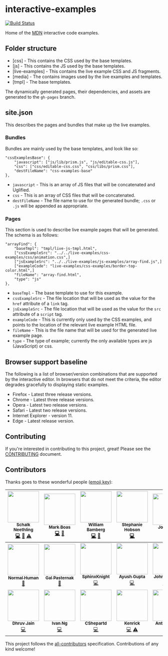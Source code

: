 # interactive-examples

[![Build Status](https://travis-ci.org/mdn/interactive-examples.svg?branch=master)](https://travis-ci.org/mdn/interactive-examples)

Home of the [MDN](https://developer.mozilla.org/) interactive code examples.

## Folder structure

* [css] - This contains the CSS used by the base templates.
* [js] - This contains the JS used by the base templates.
* [live-examples] - This contains the live example CSS and JS fragments.
* [media] - The contains images used by the live examples and templates.
* [tmpl] - The base templates.

The dynamically generated pages, their dependencies, and assets are generated to the `gh-pages` branch.

## site.json

This describes the pages and bundles that make up the live examples.

### Bundles

Bundles are mainly used by the base templates, and look like so:

```
"cssExamplesBase": {
    "javascript": ["js/lib/prism.js", "js/editable-css.js"],
    "css": ["css/editable-css.css", "css/libs/prism.css"],
    "destFileName": "css-examples-base"
},
```

* `javascript` - This is an array of JS files that will be concatenated and Uglified.
* `css` - This is an array of CSS files that will be concatenated.
* `destFileName` - The file name to use for the generated bundle; `.css` or `.js` will be appended as appropriate.

### Pages

This section is used to describe live example pages that will be generated. The schema is as follows:

```
"arrayFind": {
    "baseTmpl": "tmpl/live-js-tmpl.html",
    ["cssExampleSrc": "../../live-examples/css-examples/css/animation.css",]
    ["jsExampleSrc": "../../live-examples/js-examples/array-find.js",]
    ["exampleCode": "live-examples/css-examples/border-top-color.html",]
    "fileName": "array-find.html",
    "type": "js"
},
```

* `baseTmpl` - The base template to use for this example.
* `cssExampleSrc` - The file location that will be used as the value for the `href` attribute of a `link` tag.
* `jsExampleSrc` - The file location that will be used as the value for the `src` attribute of a `script` tag.
* `exampleCode` - This is currently only used by the CSS examples, and points to the location of the relevant live example HTML file.
* `fileName` - This is the file name that will be used for the generated live example page.
* `type` - The type of example; currently the only available types are js (JavaScript) or css.

## Browser support baseline

The following is a list of browser/version combinations that are supported by the interactive editor. In browsers that do not meet the criteria, the editor degrades gracefully to displaying static examples.

* Firefox - Latest three release versions.
* Chrome - Latest three release versions.
* Opera - Latest two release versions.
* Safari - Latest two release versions.
* Internet Explorer - version 11.
* Edge - Latest release version.

## Contributing

If you're interested in contributing to this project, great! Please see the [CONTRIBUTING](CONTRIBUTING.md) document.

## Contributors

Thanks goes to these wonderful people ([emoji key](https://github.com/kentcdodds/all-contributors#emoji-key)):

<!-- ALL-CONTRIBUTORS-LIST:START - Do not remove or modify this section -->
<!-- prettier-ignore -->
| [<img src="https://avatars3.githubusercontent.com/u/10350960?s=460&v=4" width="100px;"/><br /><sub><b>Schalk Neethling</b></sub>](https://github.com/schalkneethling)<br />[💻](https://github.com/mdn/interactive-examples/commits?author=schalkneethling "Code") [📖](https://github.com/mdn/interactive-examples/commits?author=schalkneethling "Documentation") [⚠️](https://github.com/mdn/interactive-examples/commits?author=schalkneethling "Tests") | [<img src="https://avatars3.githubusercontent.com/u/208756?s=460&v=4" width="100px;"/><br /><sub><b>Mark Boas</b></sub>](https://github.com/maboa)<br />[💻](https://github.com/mdn/interactive-examples/commits?author=maboa "Code") [📖](https://github.com/mdn/interactive-examples/commits?author=maboa "Documentation") | [<img src="https://avatars3.githubusercontent.com/u/432915?s=460&v=4" width="100px;"/><br /><sub><b>William Bamberg</b></sub>](https://github.com/wbamberg)<br />[💻](https://github.com/mdn/interactive-examples/commits?author=wbamberg "Code") [📖](https://github.com/mdn/interactive-examples/commits?author=wbamberg "Documentation") | [<img src="https://avatars3.githubusercontent.com/u/854701?s=460&v=4" width="100px;"/><br /><sub><b>Stephanie Hobson</b></sub>](https://github.com/stephaniehobson)<br />[💻](https://github.com/mdn/interactive-examples/commits?author=stephaniehobson "Code") | [<img src="https://avatars3.githubusercontent.com/u/161718?s=460&v=4" width="100px;"/><br /><sub><b>Josh Mize</b></sub>](https://github.com/jgmize)<br />[💻](https://github.com/mdn/interactive-examples/commits?author=jgmize "Code") | [<img src="https://avatars3.githubusercontent.com/u/47647?s=460&v=4" width="100px;"/><br /><sub><b>Chris Mills</b></sub>](https://github.com/chrisdavidmills)<br />[📖](https://github.com/mdn/interactive-examples/commits?author=chrisdavidmills "Documentation") | [<img src="https://avatars3.githubusercontent.com/u/58244?s=460&v=4" width="100px;"/><br /><sub><b>Dave Parfitt</b></sub>](https://github.com/metadave)<br />[💻](https://github.com/mdn/interactive-examples/commits?author=metadave "Code") |
| :---: | :---: | :---: | :---: | :---: | :---: | :---: |
| [<img src="https://avatars3.githubusercontent.com/u/13082030?s=460&v=4" width="100px;"/><br /><sub><b>Normal Human</b></sub>](https://github.com/normalhuman)<br />[📖](https://github.com/mdn/interactive-examples/commits?author=normalhuman "Documentation") | [<img src="https://avatars3.githubusercontent.com/u/1783036?s=460&v=4" width="100px;"/><br /><sub><b>Gal Pasternak</b></sub>](https://github.com/galman33)<br />[📖](https://github.com/mdn/interactive-examples/commits?author=galman33 "Documentation") | [<img src="https://avatars3.githubusercontent.com/u/2413436?s=460&v=4" width="100px;"/><br /><sub><b>SphinxKnight</b></sub>](https://github.com/SphinxKnight)<br />[💻](https://github.com/mdn/interactive-examples/commits?author=SphinxKnight "Code") | [<img src="https://avatars3.githubusercontent.com/u/33892472?s=460&v=4" width="100px;"/><br /><sub><b>Ayush Gupta</b></sub>](https://github.com/7ayushgupta)<br />[💻](https://github.com/mdn/interactive-examples/commits?author=7ayushgupta "Code") | [<img src="https://avatars2.githubusercontent.com/u/286017?s=460&v=4" width="100px;"/><br /><sub><b>John Whitlock</b></sub>](https://github.com/jwhitlock)<br />[💻](https://github.com/mdn/interactive-examples/commits?author=jwhitlock "Code") [🚇](#infra-jwhitlock "Infrastructure (Hosting, Build-Tools, etc)") | [<img src="https://avatars2.githubusercontent.com/u/7999073?s=460&v=4" width="100px;"/><br /><sub><b>mfluehr</b></sub>](https://github.com/mfluehr)<br />[📖](https://github.com/mdn/interactive-examples/commits?author=mfluehr "Documentation") | [<img src="https://avatars2.githubusercontent.com/u/39191?s=460&v=4" width="100px;"/><br /><sub><b>Paul Irish</b></sub>](https://github.com/paulirish)<br />[💻](https://github.com/mdn/interactive-examples/commits?author=paulirish "Code") |
| [<img src="https://avatars2.githubusercontent.com/u/18121502?s=460&v=4" width="100px;"/><br /><sub><b>Dhruv Jain</b></sub>](https://github.com/maddhruv)<br />[💻](https://github.com/mdn/interactive-examples/commits?author=maddhruv "Code") | [<img src="https://avatars2.githubusercontent.com/u/7613160?s=460&v=4" width="100px;"/><br /><sub><b>Ivan Ng</b></sub>](https://github.com/qwIvan)<br />[💻](https://github.com/mdn/interactive-examples/commits?author=qwIvan "Code") | [<img src="https://avatars2.githubusercontent.com/u/24432753?s=460&v=4" width="100px;"/><br /><sub><b>CShepartd</b></sub>](https://github.com/CShepartd)<br />[💻](https://github.com/mdn/interactive-examples/commits?author=CShepartd "Code") | [<img src="https://avatars3.githubusercontent.com/u/3090380?s=460&v=4" width="100px;"/><br /><sub><b>Kenrick</b></sub>](https://github.com/kenrick95)<br />[💻](https://github.com/mdn/interactive-examples/commits?author=kenrick95 "Code") [⚠️](https://github.com/mdn/interactive-examples/commits?author=kenrick95 "Tests") | [<img src="https://avatars3.githubusercontent.com/u/468752?s=460&v=4" width="100px;"/><br /><sub><b>Anton Boyko</b></sub>](https://github.com/diablero13)<br />[💻](https://github.com/mdn/interactive-examples/commits?author=diablero13 "Code") |
<!-- ALL-CONTRIBUTORS-LIST:END -->

This project follows the [all-contributors](https://github.com/kentcdodds/all-contributors) specification. Contributions of any kind welcome!
